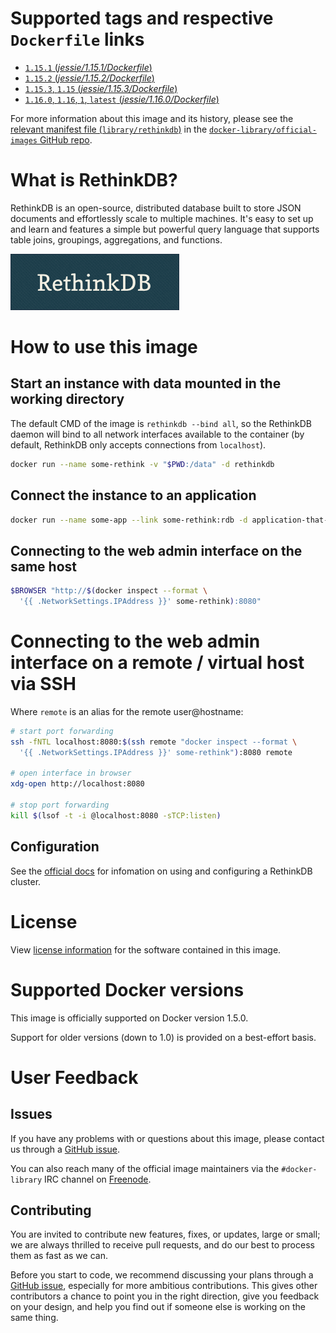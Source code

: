 # Supported tags and respective `Dockerfile` links

- [`1.15.1` (*jessie/1.15.1/Dockerfile*)](https://github.com/stuartpb/rethinkdb-dockerfiles/blob/d597dfc2935943e1883847b6896487d7846811db/jessie/1.15.1/Dockerfile)
- [`1.15.2` (*jessie/1.15.2/Dockerfile*)](https://github.com/stuartpb/rethinkdb-dockerfiles/blob/d597dfc2935943e1883847b6896487d7846811db/jessie/1.15.2/Dockerfile)
- [`1.15.3`, `1.15` (*jessie/1.15.3/Dockerfile*)](https://github.com/stuartpb/rethinkdb-dockerfiles/blob/d597dfc2935943e1883847b6896487d7846811db/jessie/1.15.3/Dockerfile)
- [`1.16.0`, `1.16`, `1`, `latest` (*jessie/1.16.0/Dockerfile*)](https://github.com/stuartpb/rethinkdb-dockerfiles/blob/d597dfc2935943e1883847b6896487d7846811db/jessie/1.16.0/Dockerfile)

For more information about this image and its history, please see the [relevant
manifest file
(`library/rethinkdb`)](https://github.com/docker-library/official-images/blob/master/library/rethinkdb)
in the [`docker-library/official-images` GitHub
repo](https://github.com/docker-library/official-images).

# What is RethinkDB?

RethinkDB is an open-source, distributed database built to store JSON documents
and effortlessly scale to multiple machines. It's easy to set up and learn and
features a simple but powerful query language that supports table joins,
groupings, aggregations, and functions.

![logo](https://raw.githubusercontent.com/docker-library/docs/master/rethinkdb/logo.png)

# How to use this image

## Start an instance with data mounted in the working directory

The default CMD of the image is `rethinkdb --bind all`, so the RethinkDB daemon
will bind to all network interfaces available to the container (by default,
RethinkDB only accepts connections from `localhost`).

```bash
docker run --name some-rethink -v "$PWD:/data" -d rethinkdb
```

## Connect the instance to an application

```bash
docker run --name some-app --link some-rethink:rdb -d application-that-uses-rdb
```

## Connecting to the web admin interface on the same host

```bash
$BROWSER "http://$(docker inspect --format \
  '{{ .NetworkSettings.IPAddress }}' some-rethink):8080"
```

# Connecting to the web admin interface on a remote / virtual host via SSH

Where `remote` is an alias for the remote user@hostname:

```bash
# start port forwarding
ssh -fNTL localhost:8080:$(ssh remote "docker inspect --format \
  '{{ .NetworkSettings.IPAddress }}' some-rethink"):8080 remote

# open interface in browser
xdg-open http://localhost:8080

# stop port forwarding
kill $(lsof -t -i @localhost:8080 -sTCP:listen)
```

## Configuration

See the [official docs](http://www.rethinkdb.com/docs/) for infomation on using
and configuring a RethinkDB cluster.

# License

View [license information][AGPLv3] for the software contained in this image.

[AGPLv3]: http://www.gnu.org/licenses/agpl-3.0.html

# Supported Docker versions

This image is officially supported on Docker version 1.5.0.

Support for older versions (down to 1.0) is provided on a best-effort basis.

# User Feedback

## Issues

If you have any problems with or questions about this image, please contact us
 through a [GitHub issue](https://github.com/stuartpb/rethinkdb-dockerfiles/issues).

You can also reach many of the official image maintainers via the
`#docker-library` IRC channel on [Freenode](https://freenode.net).

## Contributing

You are invited to contribute new features, fixes, or updates, large or small;
we are always thrilled to receive pull requests, and do our best to process them
as fast as we can.

Before you start to code, we recommend discussing your plans 
through a [GitHub issue](https://github.com/stuartpb/rethinkdb-dockerfiles/issues), especially for more ambitious
contributions. This gives other contributors a chance to point you in the right
direction, give you feedback on your design, and help you find out if someone
else is working on the same thing.

